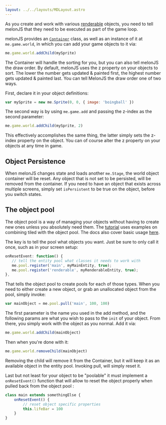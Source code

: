 ```yaml
---
layout: ../../layouts/MDLayout.astro
---
```


As you create and work with various [renderable](Renderables) objects, you need to tell melonJS that they need to be executed as part of the game loop.

melonJS provides an [`Container`](http://melonjs.github.io/melonJS/docs/me.Container.html) class, as well as an instance of it at `me.game.world`, in which you can add your game objects to it via:

```js
me.game.world.addChild(mySprite)
```

The Container will handle the sorting for you, but you can also tell melonJS the draw order. By default, melonJS uses the z property on your objects to sort. The lower the number gets updated & painted first, the highest number gets updated & painted last. You can tell MelonJS the draw order one of two ways.

First, declare it in your object definitions:

```js
var mySprite = new me.Sprite(0, 0, { image: 'boingball' })
```

The second way is by using `me.game.add` and passing the z-index as the second parameter:

```js
me.game.world.addChild(mySprite, 2)
```

This effectively accomplishes the same thing, the latter simply sets the z-index property on the object. You can of course alter the z property on your objects at any time in game.

## Object Persistence

When melonJS changes state and loads another `me.Stage`, the world object container will be reset. Any object that is not set to be persisted, will be removed from the container. If you need to have an object that exists across multiple screens, simply set `isPersistent` to be true on the object, before you switch states.

## The object pool

The object pool is a way of managing your objects without having to create new ones unless you absolutely need them. The [tutorial](http://melonjs.org/tutorial) uses examples on combining tiled with the object pool. The docs also cover basic usage [here](http://melonjs.github.io/docs/me.pool.html).

The key is to tell the pool what objects you want. Just be sure to only call it once, such as in your screen setup:

```js
onResetEvent: function() {
   // tell the entity pool what classes it needs to work with
   me.pool.register('main', myMainEntity, true);
   me.pool.register('renderable', myRenderableEntity, true);
},
```

That tells the object pool to create pools for each of those types. When you need to either create a new object, or grab an unallocated object from the pool, simply invoke:

```js
var mainObject = me.pool.pull('main', 100, 100)
```

The first parameter is the name you used in the add method, and the following params are what you wish to pass to the `init` of your object. From there, you simply work with the object as you normal. Add it via:

```js
me.game.world.addChild(mainObject)
```

Then when you're done with it:

```js
me.game.world.removeChild(mainObject)
```

Removing the child will remove it from the Container, but it will keep it as an available object in the entity pool. Invoking pull, will simply reset it.

Last but not least for your object to be "poolable" it must implement a `onResetEvent()` function that will allow to reset the object properly when pulled back from the object pool :

```js
class main extends somethingElse {
    onResetEvent() {
        // reset object specific properties
        this.lifeBar = 100
    }
}
```
